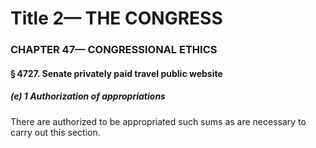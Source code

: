 
# Title 2— THE CONGRESS
### CHAPTER 47— CONGRESSIONAL ETHICS
#### § 4727. Senate privately paid travel public website
##### (e) 1 Authorization of appropriations

There are authorized to be appropriated such sums as are necessary to carry out this section.
